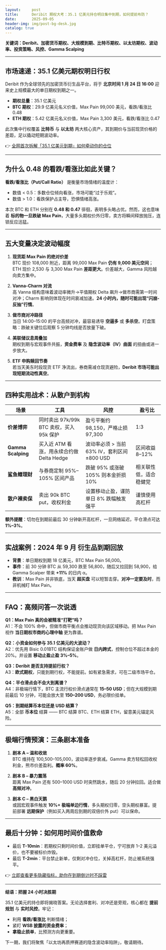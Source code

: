 ```yaml
---
layout:     post
title:      Deribit 期权大考：35.1 亿美元持仓明日集中到期，如何提前布防？
date:       2025-09-05
header-img: img/post-bg-desk.jpg
catalog: true
---
```


**关键词：Deribit、加密货币期权、大规模到期、比特币期权、以太坊期权、波动率、投资策略、风控、Gamma Scalping**

---

## 市场速递：35.1 亿美元期权明日行权

Deribit 作为全球领先的加密货币衍生品平台，将于 **北京时间 1 月 24 日 16:00** 迎来史上规模最大的单日期权到期之一。  
- **期权总量**：35.1 亿美元  
- **BTC 期权**：29.9 亿美元名义价值，Max Pain 99,000 美元，看跌/看涨比 0.48  
- **ETH 期权**：5.42 亿美元名义价值，Max Pain 3,300 美元，看跌/看涨比 0.47  

此次集中行权覆盖 **比特币** 与 **以太坊** 两大核心资产，其到期价与当前现货价格的差距，足以撬动短期波动率。  

👉 [全网首次拆解「35.1 亿美元到期」如何牵动你的仓位](https://okxdog.com/)

---

## 为什么 0.48 的看跌/看涨比如此关键？

**看跌/看涨比（Put/Call Ratio）** 是衡量市场情绪的温度计：  
- 数值 < 0.5：多数仓位倾向看涨，市场可能“过于乐观”。  
- 数值 > 1.0：看跌保护占主导，恐惧情绪高涨。  

本次 BTC 和 ETH 分别在 **0.48 和 0.47** 徘徊，表明多头略占优。然而，这也意味着 **标的物一旦跌破 Max Pain**，大量多头期权价外归零，卖方将瞬间释放抛压，连锁反应迅猛。  

---

## 五大变量决定波动幅度

1. **现货距 Max Pain 的绝对价差**  
   BTC 现价 108,000 附近，距离 99,000 Max Pain **仍有 9,000 美元空间**；ETH 现价 2,530 与 3,300 Max Pain **差距更大**。价差越大，Gamma 风险越向卖方集中。  

2. **Vanna-Charm 对流**  
   高 Vanna 结构意味着波动率微升→平值期权 Delta 飙升→做市商需第一时间对冲；Charm 影响则体现在时间衰减加速。**24 小时内，随时可能出现“闪崩-反抽”行情**。  

3. **做市商对冲路径**  
   当日 14:00–15:00 的平台高频对冲，最容易诱导 **空逼多** 或 **多杀空**。盯盘策略：跌破关键位后观察 5 分钟均线是否放量下破。  

4. **美联储议息周叠加**  
   期权到期与宏观事件共振，**资金费率** 及 **隐含波动率（IV）曲面** 的扭曲或进一步放大。  

5. **ETF 申购赎回节奏**  
   若当天美东时段现货 ETF 净流出，券商需减仓现货避险，**Deribit 市场可能出现短期流动性真空**。  

---

## 四种实用战术：从散户到机构

| 场景           | 工具              | 风控                  | 盈亏比              |
|----------------|-------------------|-----------------------|---------------------|
| **价差博弈**   | 同时卖出 97k/99k BTC 卖权，买入 95k 保护 | 盈亏平衡约 98,150，严格止损 97,300 | 1:3 |
| **Gamma Scalping** | 买入近 ATM 看涨，用永续合约做 Delta Hedge | 波动率必须 > 当前 63% IV，套利区间 ±800 USD | 区间收益 8–12% |
| **鲨鱼鳍理财** | 与券商定制 95%–105% 区间产品 | 跌破 95% 或涨破 105% 则本金折损 10% | 相关联性低，适合稳健党 |
| **散户裸卖保** | 卖出 90k BTC put，收权利金 | 设置移动止盈，谨防单日 8% 跌幅触发强平 | 谨慎使用高杠杆 |

**额外提醒**：切勿在到期前最后 30 分钟新开高杠杆，一旦网络延迟，平仓滑点可达 **1%–3%**。

---

## 实战案例：2024 年 9 月 衍生品到期回放

- **背景**：单日期权到期 18 亿美元，BTC Max Pain 56,000。  
- **事件**：前 30 分钟 BTC 从 59,300 跌至 56,800，随后又拉回到 58,900，给 Gamma Scalper 带来 **+11%** 的日内 α。  
- **教训**：Max Pain 并非铁底，当天 **超买盘** 可以短暂击穿。**对冲一定要及时**，而非机械盯 Max Pain。  

---

## FAQ：高频问答一次说透

**Q1：Max Pain 真的会被精准“打靶”吗？**  
A1：不会 100% 命中，但做市商平衡点会推动现货向该区域移动。把 Max Pain 视作 **当日期权市商的心理中轴** 更为靠谱。

**Q2：小资金如何参与 35.1 亿美元的大波动？**  
A2：优先用 Bisic 0.01BTC 结构保证金账户做 **日内跨式**，控制仓位不超过本金的 20%。并设置 **移动止盈止盈 3%–5%**。

**Q3：Deribit 是否支持提前行权？**  
A3：**欧式期权**，只能到期行权，不能提前。如有紧急需求，可在二级市场平仓。

**Q4：平仓滑点会不会大到离谱？**  
A4：非极端行情下，BTC 主流行权价滑点通常在 **15–50 USD**；但在大规模到期前最后 10 分钟，可能会放大至 **150–200 USD**，务必限价挂单。

**Q5：到期结算币本位还是 USD 结算？**  
A5：全部 **币本位** 结算 —— BTC 结算 BTC、ETH 结算 ETH，留意美元锚定风险。

---

## 极端行情预演：三条剧本准备

1. **剧本 A – 温和收敛**  
   BTC 维持在 100,500–105,000，波动率逐步衰减。Gamma 卖方轻松回收权利金，熊市价差盈利。**概率 60%**。  

2. **剧本 B – 暴力震荡**  
   距离 Max Pain 还有 500–1000 USD 时突然跳水，随后 20 分钟拉回。适合做 **高频对冲**。  

3. **剧本 C – 黑白天鹅**  
   或因宏观事件触发 **10%+ 极端单边行情**，多头期权归零，空头期权暴富。提前部署 **远期保护**（例如买入两周后到期的双倍价外 put）可以保命。  

---

## 最后十分钟：如何用时间价值救命

- 最后 **T-10min**：若期权只剩时间价值，立即挂单平仓，宁可放弃 1–2 美元溢价，也不要被标价炸毁。  
- 最后 **T-2min**：平台禁止新单，仅剩对冲仓位，关掉高杠杆，防止被系统强平。  

👉 [立即查看更多隐藏指标，助你在到期倒计时不踩雷](https://okxdog.com/)

---

**结语：把握 24 小时决胜期**

35.1 亿美元的持仓即将揭晓答案。无论选择套利、对冲还是旁观，核心都在 **提前规划** 与 **实时风控**。牢记：  
- 利用 **看跌/看涨比** 判断情绪；  
- 紧盯 **WSB 披露的资金费率**；  
- **拿稳止损单**，比预测方向更重要。  

下一期，我们将聚焦「以太坊再质押赛道的隐含波动率陷阱」，敬请期待。